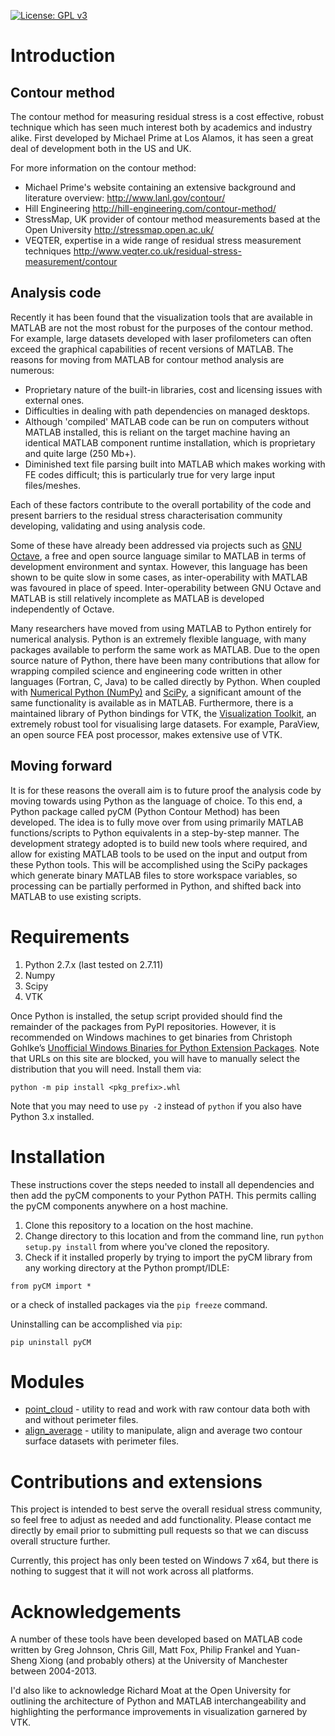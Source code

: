[![License: GPL v3](https://img.shields.io/badge/License-GPL%20v3-blue.svg)](http://www.gnu.org/licenses/gpl-3.0) 
# Introduction

## Contour method
The contour method for measuring residual stress is a cost effective, robust technique which has seen much interest both by academics and industry alike. First developed by Michael Prime at Los Alamos, it has seen a great deal of development both in the US and UK.

For more information on the contour method:
* Michael Prime's website containing an extensive background and literature overview: http://www.lanl.gov/contour/
* Hill Engineering http://hill-engineering.com/contour-method/
* StressMap, UK provider of contour method measurements based at the Open University http://stressmap.open.ac.uk/
* VEQTER, expertise in a wide range of residual stress measurement techniques http://www.veqter.co.uk/residual-stress-measurement/contour

## Analysis code
Recently it has been found that the visualization tools that are available in MATLAB are not the most robust for the purposes of the contour method. For example, large datasets developed with laser profilometers can often exceed the graphical capabilities of recent versions of MATLAB. The reasons for moving from MATLAB for contour method analysis are numerous:

* Proprietary nature of the built-in libraries, cost and licensing issues with external ones.
* Difficulties in dealing with path dependencies on managed desktops.
* Although 'compiled' MATLAB code can be run on computers without MATLAB installed, this is reliant on the target machine having an identical MATLAB component runtime installation, which is proprietary and quite large (250 Mb+).
* Diminished text file parsing built into MATLAB which makes working with FE codes difficult; this is particularly true for very large input files/meshes.

Each of these factors contribute to the overall portability of the code and present barriers to the residual stress characterisation community developing, validating and using analysis code.

Some of these have already been addressed via projects such as [GNU Octave](https://www.gnu.org/software/octave/), a free and open source language similar to MATLAB in terms of development environment and syntax. However, this language has been shown to be quite slow in some cases, as inter-operability with MATLAB was favoured in place of speed. Inter-operability between GNU Octave and MATLAB is still relatively incomplete as MATLAB is developed independently of Octave.

Many researchers have moved from using MATLAB to Python entirely for numerical analysis. Python is an extremely flexible language, with many packages available to perform the same work as MATLAB. Due to the open source nature of Python, there have been many contributions that allow for wrapping compiled science and engineering code written in other languages (Fortran, C, Java) to be called directly by Python. When coupled with [Numerical Python (NumPy)](http://www.numpy.org/)  and [SciPy](http://www.vtk.org/overview/), a significant amount of the same functionality is available as in MATLAB. Furthermore, there is a maintained library of Python bindings for VTK, the [Visualization Toolkit](http://www.scipy.org/), an extremely robust tool for visualising large datasets. For example, ParaView, an open source FEA post processor, makes extensive use of VTK.

## Moving forward
It is for these reasons the overall aim is to future proof the analysis code by moving towards using Python as the language of choice. To this end, a Python package called pyCM (Python Contour Method) has been developed. The idea is to fully move over from using primarily MATLAB functions/scripts to Python equivalents in a step-by-step manner. The development strategy adopted is to build new tools where required, and allow for existing MATLAB tools to be used on the input and output from these Python tools. This will be accomplished using the SciPy packages which generate binary MATLAB files to store workspace variables, so processing can be partially performed in Python, and shifted back into MATLAB to use existing scripts.

# Requirements

1. Python 2.7.x (last tested on 2.7.11)
2. Numpy
3. Scipy
4. VTK

Once Python is installed, the setup script provided should find the remainder of the packages from PyPI repositories. However, it is recommended on Windows machines to get binaries from Christoph Gohlke’s [Unofficial Windows Binaries for Python Extension Packages](http://www.lfd.uci.edu/~gohlke/pythonlibs/). Note that URLs on this site are blocked, you will have to manually select the distribution that you will need. Install them via:

~~~
python -m pip install <pkg_prefix>.whl
~~~

Note that you may need to use `py -2` instead of `python` if you also have Python 3.x installed.

# Installation

These instructions cover the steps needed to install all dependencies and then add the pyCM components to your Python PATH. This permits calling the pyCM components anywhere on a host machine.

1. Clone this repository to a location on the host machine.
2. Change directory to this location and from the command line, run `python setup.py install` from where you've cloned the repository.
3. Check if it installed properly by trying to import the pyCM library from any working directory at the Python prompt/IDLE:
~~~
from pyCM import *
~~~
or a check of installed packages via the `pip freeze` command.

Uninstalling can be accomplished via `pip`:
~~~
pip uninstall pyCM
~~~

# Modules

* [point_cloud](/doc/point_cloudREADME.md) - utility to read and work with raw contour data both with and without perimeter files.
* [align_average](/doc/align_averageREADME.md) - utility to manipulate, align and average two contour surface datasets with perimeter files.

# Contributions and extensions
This project is intended to best serve the overall residual stress community, so feel free to adjust as needed and add functionality. Please contact me directly by email prior to submitting pull requests so that we can discuss overall structure further.

Currently, this project has only been tested on Windows 7 x64, but there is nothing to suggest that it will not work across all platforms.

# Acknowledgements
A number of these tools have been developed based on MATLAB code written by Greg Johnson, Chris Gill, Matt Fox, Philip Frankel and Yuan-Sheng Xiong (and probably others) at the University of Manchester between 2004-2013.

I'd also like to acknowledge Richard Moat at the Open University for outlining the architecture of Python and MATLAB interchangeability and highlighting the performance improvements in visualization garnered by VTK.